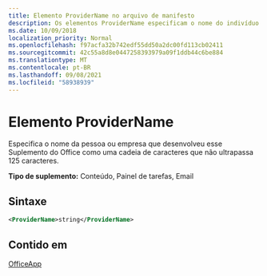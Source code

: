 ```yaml
---
title: Elemento ProviderName no arquivo de manifesto
description: Os elementos ProviderName especificam o nome do indivíduo ou da empresa que desenvolveu esse Office Add-in.
ms.date: 10/09/2018
localization_priority: Normal
ms.openlocfilehash: f97acfa32b742edf55dd50a2dc00fd113cb02411
ms.sourcegitcommit: 42c55a8d8e0447258393979a09f1ddb44c6be884
ms.translationtype: MT
ms.contentlocale: pt-BR
ms.lasthandoff: 09/08/2021
ms.locfileid: "58938939"
---
```

# <a name="providername-element"></a>Elemento ProviderName

Especifica o nome da pessoa ou empresa que desenvolveu esse Suplemento do Office como uma cadeia de caracteres que não ultrapassa 125 caracteres.

**Tipo de suplemento:** Conteúdo, Painel de tarefas, Email

## <a name="syntax"></a>Sintaxe

```XML
<ProviderName>string</ProviderName>
```

## <a name="contained-in"></a>Contido em

[OfficeApp](officeapp.md)

